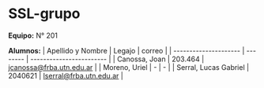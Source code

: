 # SSL-grupo

**Equipo:** N° 201

**Alumnos:**
| Apellido y Nombre     | Legajo   | correo                   |
| --------------------- | -------- | ------------------------ |
| Canossa, Joan         | 203.464  | jcanossa@frba.utn.edu.ar |
| Moreno, Uriel         | -        | -                        |
| Serral, Lucas Gabriel | 2040621  | lserral@frba.utn.edu.ar  |
